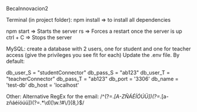 BecaInnovacion2

Terminal (in project folder):
npm install => to install all dependencies

npm start => Starts the server
rs => Forces a restart once the server is up
ctrl + C => Stops the server

MySQL:
create a database with 2 users, one for student and one for teacher access (give the privileges you see fit for each)
Update the .env file. By default:

db_user_S = "studentConnector"
db_pass_S = "ab123"
db_user_T = "teacherConnector"
db_pass_T = "ab123"
db_port = '3306'
db_name = 'test-db'
db_host = 'localhost'

Other:
Alternative RegEx for the email: /^(?=.*[A-ZÑÁÉÍÓÚÜ])(?=.*[a-zñáéíóúü])(?=.*\d)[\w.!#$%&’*+/=?^_`{|}~\-ÑñáéíóúüÁÉÍÓÚÜ:;ÀÈÌÒÙàèìòùÁÉÍÓÚÝáéíóúýÂÊÎÔÛâêîôûÃÕãõÄËÏÖÜŸäëïöüŸ¡¿çÇŒœßØøÅå ÆæÞþÐð""'.,&#@:?!()$\\/]{8,}$/
